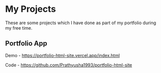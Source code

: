 # My Projects

These are some projects which I have done as part of my portfolio during my free time.


## Portfolio App

Demo - https://portfolio-html-site.vercel.app/index.html

Code - https://github.com/Prathyusha1993/portfolio-html-site
